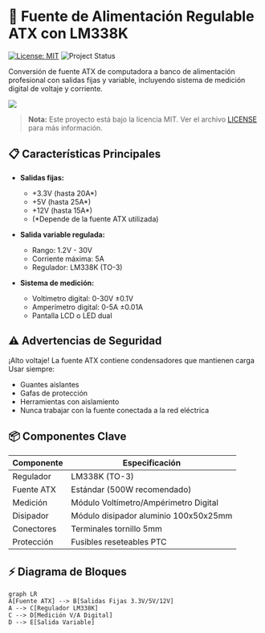 # 🔋 Fuente de Alimentación Regulable ATX con LM338K

[![License: MIT](https://img.shields.io/badge/License-MIT-yellow.svg)](https://opensource.org/licenses/MIT)
![Project Status](https://img.shields.io/badge/Status-En%20desarrollo-blue)

Conversión de fuente ATX de computadora a banco de alimentación profesional con salidas fijas y variable, incluyendo sistema de medición digital de voltaje y corriente.

![](https://via.placeholder.com/800x400?text=Imagen+Principal+del+Proyecto)

> **Nota:** Este proyecto está bajo la licencia MIT. Ver el archivo [LICENSE](./LICENSE) para más información.
## 📋 Características Principales

- **Salidas fijas:** 
  - +3.3V (hasta 20A*)
  - +5V (hasta 25A*)
  - +12V (hasta 15A*)
  - (*Depende de la fuente ATX utilizada)
  
- **Salida variable regulada:**
  - Rango: 1.2V - 30V
  - Corriente máxima: 5A
  - Regulador: LM338K (TO-3)
  
- **Sistema de medición:**
  - Voltímetro digital: 0-30V ±0.1V
  - Amperímetro digital: 0-5A ±0.01A
  - Pantalla LCD o LED dual

## ⚠️ Advertencias de Seguridad

¡Alto voltaje! La fuente ATX contiene condensadores que mantienen carga
Usar siempre:
  - Guantes aislantes
  - Gafas de protección
  - Herramientas con aislamiento
  - Nunca trabajar con la fuente conectada a la red eléctrica

## 📦 Componentes Clave

| Componente | Especificación |
|------------|----------------|
| Regulador | LM338K (TO-3) |
| Fuente ATX | Estándar (500W recomendado) |
| Medición | Módulo Voltímetro/Ampérimetro Digital |
| Disipador | Módulo disipador aluminio 100x50x25mm |
| Conectores | Terminales tornillo 5mm |
| Protección | Fusibles reseteables PTC |

## ⚡ Diagrama de Bloques

```mermaid
graph LR
A[Fuente ATX] --> B[Salidas Fijas 3.3V/5V/12V]
A --> C[Regulador LM338K]
C --> D[Medición V/A Digital]
D --> E[Salida Variable]




